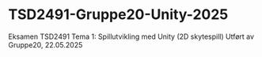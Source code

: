 # TSD2491-Gruppe20-Unity-2025
Eksamen TSD2491
Tema 1: Spillutvikling med Unity (2D skytespill)
Utført av Gruppe20, 22.05.2025